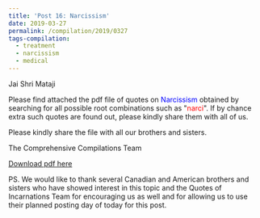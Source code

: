 ```yaml
---
title: 'Post 16: Narcissism'
date: 2019-03-27
permalink: /compilation/2019/0327
tags-compilation:
  - treatment
  - narcissism
  - medical
---
```

Jai Shri Mataji

Please find attached the pdf file of quotes on <font color="blue">Narcissism</font> obtained by searching for all possible root combinations such as "<font color="red">narci</font>". If by chance extra such quotes are found out, please kindly share them with all of us.<br>

Please kindly share the file with all our brothers and sisters.  

The Comprehensive Compilations Team

[Download pdf here](http://seven-teams.github.io/files/Narcissism.pdf)

PS. We would like to thank several Canadian and American brothers and sisters who have showed interest in this topic and the Quotes of Incarnations Team for encouraging us as well and for allowing us to use their planned posting day of today for this post. 